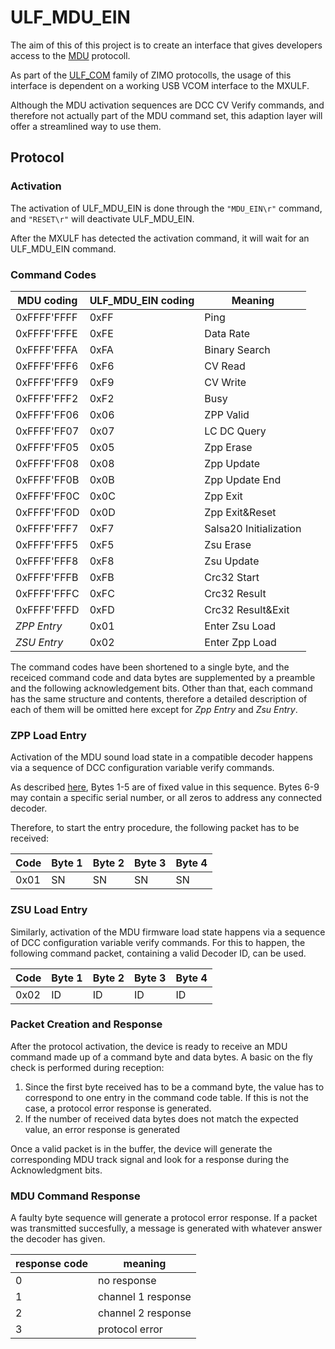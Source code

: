 # ULF_MDU_EIN

The aim of this of this project is to create an interface that gives developers access to the [MDU](https://github.com/ZIMO-Elektronik/MDU) protocoll.

As part of the [ULF_COM](https://github.com/ZIMO-Elektronik/ULF_COM) family of ZIMO protocolls, the usage of this interface is dependent on a working USB VCOM interface to the MXULF.

Although the MDU activation sequences are DCC CV Verify commands, and therefore not actually part of the MDU command set, this adaption layer will offer a streamlined way to use them.

## Protocol

### Activation
The activation of ULF_MDU_EIN is done through the  `"MDU_EIN\r"`  command, and `"RESET\r"` will deactivate ULF_MDU_EIN.

After the MXULF has detected the activation command, it will wait for an ULF_MDU_EIN command.

### Command Codes

| MDU coding         | ULF_MDU_EIN coding | Meaning      |
| ------------------ | ------------|--------------|
| 0xFFFF'FFFF        | 0xFF        | Ping |
| 0xFFFF'FFFE        | 0xFE        | Data Rate |
| 0xFFFF'FFFA        | 0xFA        | Binary Search |
| 0xFFFF'FFF6        | 0xF6        | CV Read |
| 0xFFFF'FFF9 		 | 0xF9        | CV Write |
| 0xFFFF'FFF2        | 0xF2        | Busy |
| 0xFFFF'FF06        | 0x06        | ZPP Valid |
| 0xFFFF'FF07        | 0x07        | LC DC Query |
| 0xFFFF'FF05        | 0x05        | Zpp Erase |
| 0xFFFF'FF08        | 0x08        | Zpp Update |
| 0xFFFF'FF0B        | 0x0B        | Zpp Update End |
| 0xFFFF'FF0C        | 0x0C        | Zpp Exit |
| 0xFFFF'FF0D        | 0x0D        | Zpp Exit&Reset |
| 0xFFFF'FFF7        | 0xF7        | Salsa20 Initialization|
| 0xFFFF'FFF5        | 0xF5        | Zsu Erase | 
| 0xFFFF'FFF8        | 0xF8        | Zsu Update |
| 0xFFFF'FFFB        | 0xFB        | Crc32 Start |
| 0xFFFF'FFFC        | 0xFC        | Crc32 Result |
| 0xFFFF'FFFD        | 0xFD        | Crc32 Result&Exit |
| *ZPP Entry*        | 0x01        | Enter Zsu Load|
| *ZSU Entry*        | 0x02        | Enter Zpp Load|

The command codes have been shortened to a single byte, and the receiced command code and data bytes are supplemented by a preamble and the following acknowledgement bits.  Other than that, each command has the same structure and contents, therefore a detailed description of each of them will be omitted here except for *Zpp Entry* and *Zsu Entry*.

### ZPP Load Entry

Activation of the MDU sound load state in a compatible decoder happens via a sequence of DCC configuration variable verify commands.

As described [here](https://github.com/ZIMO-Elektronik/MDU?tab=readme-ov-file#entry),  Bytes 1-5 are of fixed value in this sequence. Bytes 6-9 may contain a specific serial number, or all zeros to address any connected decoder.

Therefore, to start the entry procedure, the following packet has to be received:

| Code | Byte 1 | Byte 2 | Byte 3 | Byte 4 |
| --- | --- | --- | --- | --- | 
| 0x01 | SN | SN | SN | SN |

### ZSU Load Entry

Similarly, activation of the MDU firmware load state happens via a sequence of DCC configuration variable verify commands. For this to happen, the following command packet, containing a valid Decoder ID, can be used.

| Code | Byte 1 | Byte 2 | Byte 3 | Byte 4 |
| --- | --- | --- | --- | --- |
| 0x02 | ID | ID | ID | ID |



### Packet Creation and Response

After  the protocol activation, the device is ready to receive an MDU command made up of a command byte and data bytes.
A basic on the fly check is performed during reception:    
1. Since the first byte received has to be a command byte, the value has to correspond to one entry in the command code table. If this is not the case, a protocol error response is generated.
2. If the number of received data bytes does not match the expected value, an error response is generated

Once a valid packet is in the buffer, the device will generate the corresponding MDU track signal and look for a response during the Acknowledgment bits.



### MDU Command Response

A faulty byte sequence  will generate a protocol error response. If a packet was transmitted succesfully, a message is generated with whatever answer the decoder has given.

| response code | meaning |
| --------------| ------- |
| 0 | no response |
| 1 | channel 1 response |
| 2 | channel 2 response |
| 3 | protocol error |



